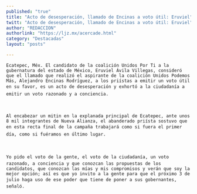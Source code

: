 ```yaml
---
published: "true"
title: "Acto de desesperación, llamado de Encinas a voto útil: Eruviel"
twitt: "Acto de desesperación, llamado de Encinas a voto útil: Eruviel"
author: "REDACCION"
authorlink: "https://ljz.mx/acercade.html"
category: "Destacadas"
layout: "posts"

---
```



  
    Ecatepec, Méx. El candidato de la coalición Unidos Por Ti a la gubernatura del estado de México, Eruviel Ávila Villegas, consideró que el llamado que realizó el aspirante de la coalición Unidos Podemos Más, Alejandro Encinas Rodríguez, a los priístas a emitir un voto útil en su favor, es un acto de desesperación y exhortó a la ciudadanía a emitir un voto razonado y a conciencia.
  
  
  
    Al encabezar un mitin en la explanada principal de Ecatepec, ante unos 8 mil integrantes de Nueva Alianza, el abanderado priísta sostuvo que en esta recta final de la campaña trabajará como si fuera el primer día, como si fuéramos en último lugar.
  
  
  
    Yo pido el voto de la gente, el voto de la ciudadanía, un voto razonado, a conciencia y que conozcan las propuestas de los candidatos, que conozcan las mías y mis compromisos y verán que soy la mejor opción; así es que yo invito a la gente para que el próximo 3 de julio haga uso de ese poder que tiene de poner a sus gobernantes, señaló.
  

